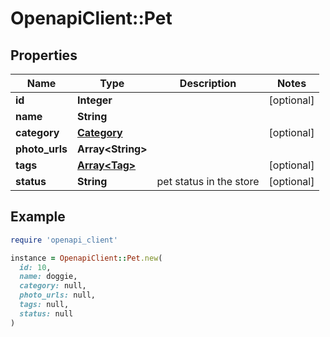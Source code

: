 # OpenapiClient::Pet

## Properties

| Name | Type | Description | Notes |
| ---- | ---- | ----------- | ----- |
| **id** | **Integer** |  | [optional] |
| **name** | **String** |  |  |
| **category** | [**Category**](Category.md) |  | [optional] |
| **photo_urls** | **Array&lt;String&gt;** |  |  |
| **tags** | [**Array&lt;Tag&gt;**](Tag.md) |  | [optional] |
| **status** | **String** | pet status in the store | [optional] |

## Example

```ruby
require 'openapi_client'

instance = OpenapiClient::Pet.new(
  id: 10,
  name: doggie,
  category: null,
  photo_urls: null,
  tags: null,
  status: null
)
```

